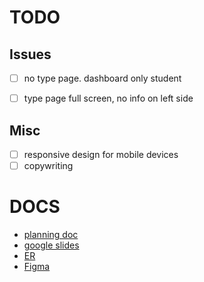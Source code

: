 # TODO

## Issues
- [ ] no type page. dashboard only student
- [ ] type page full screen, no info on left side


## Misc
- [ ] responsive design for mobile devices
- [ ] copywriting

# DOCS

- [planning doc](https://mcgill-my.sharepoint.com/:w:/g/personal/nur_bintimohamadsadik_mail_mcgill_ca/ESY3cdeCgVtLjRl1WdhhfBgBYb3rO92CbgFDS-9clCZLpw?e=5Jexdy)
- [google slides](https://docs.google.com/presentation/d/1aegqsms1B1C_IgB6_EZuN5p_FNQB_wY29pr1P1Q2y-g/edit#slide=id.p)
- [ER](https://mcgill-my.sharepoint.com/:w:/g/personal/nur_bintimohamadsadik_mail_mcgill_ca/EdqOfFtiD4VJkolyg710jFIB4DXBHrF9PHViKxRiZFqUaA?e=qiMWeZ)
- [Figma](https://www.figma.com/files/project/53235424/Team-project?fuid=799017918493699497)